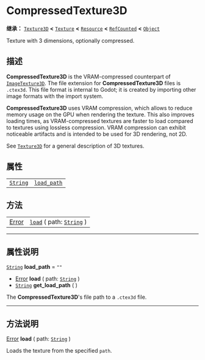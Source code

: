 <!-- ⚠ 请勿编辑本文件 ⚠ -->
<!-- 本文档使用脚本从 WeDot 引擎源码仓库生成。 -->
<!-- 生成脚本：https://github.com/WeDot-Engine/WeDot/tree/4.3/doc/tools/make_md.py； -->
<!-- 原文件：https://github.com/WeDot-Engine/WeDot/tree/4.3/doc/classes/CompressedTexture3D.xml。 -->

<div id="_class_compressedtexture3d"></div>

# CompressedTexture3D

**继承：** [`Texture3D`](class_texture3d.md) **<** [`Texture`](class_texture.md) **<** [`Resource`](class_resource.md) **<** [`RefCounted`](class_refcounted.md) **<** [`Object`](class_object.md)

Texture with 3 dimensions, optionally compressed.

## 描述

**CompressedTexture3D** is the VRAM-compressed counterpart of [`ImageTexture3D`](class_imagetexture3d.md). The file extension for **CompressedTexture3D** files is `.ctex3d`. This file format is internal to Godot; it is created by importing other image formats with the import system.

 **CompressedTexture3D** uses VRAM compression, which allows to reduce memory usage on the GPU when rendering the texture. This also improves loading times, as VRAM-compressed textures are faster to load compared to textures using lossless compression. VRAM compression can exhibit noticeable artifacts and is intended to be used for 3D rendering, not 2D.

See [`Texture3D`](class_texture3d.md) for a general description of 3D textures.

## 属性

|||
|:-:|:--|
| [`String`](class_string.md) | [`load_path`](class_compressedtexture3d.md#class_compressedtexture3d_property_load_path) | ``""`` |

## 方法

|||
|:-:|:--|
| [Error](#enum_@globalscope_error) | [`load`](class_compressedtexture3d.md#class_compressedtexture3d_method_load) ( path: [`String`](class_string.md) ) |

<!-- rst-class:: classref-section-separator -->

---

## 属性说明

<div id="_class_compressedtexture3d_property_load_path"></div>

[`String`](class_string.md) **load_path** = ``""`` <div id="class_compressedtexture3d_property_load_path"></div>

- [Error](#enum_@globalscope_error) **load** ( path: [`String`](class_string.md) )
- [`String`](class_string.md) **get_load_path** ( )

The **CompressedTexture3D**'s file path to a `.ctex3d` file.

<!-- rst-class:: classref-section-separator -->

---

## 方法说明

<div id="_class_compressedtexture3d_method_load"></div>

[Error](#enum_@globalscope_error) **load** ( path: [`String`](class_string.md) )<div id="class_compressedtexture3d_method_load"></div>

Loads the texture from the specified `path`.

[^virtual]: 本方法通常需要用户覆盖才能生效。
[^const]: 本方法无副作用，不会修改该实例的任何成员变量。
[^vararg]: 本方法除了能接受在此处描述的参数外，还能够继续接受任意数量的参数。
[^constructor]: 本方法用于构造某个类型。
[^static]: 调用本方法无需实例，可直接使用类名进行调用。
[^operator]: 本方法描述的是使用本类型作为左操作数的有效运算符。
[^bitfield]: 这个值是由下列位标志构成位掩码的整数。
[^void]: 无返回值。
